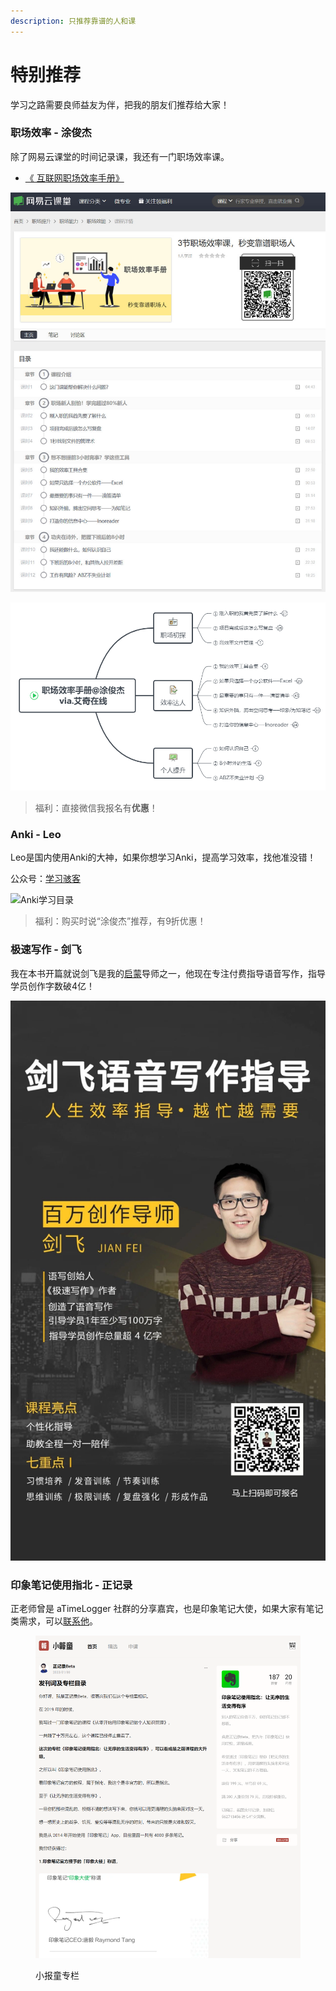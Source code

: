 ```yaml
---
description: 只推荐靠谱的人和课
---
```


# 特别推荐

学习之路需要良师益友为伴，把我的朋友们推荐给大家！

### 职场效率 - 涂俊杰

除了网易云课堂的时间记录课，我还有一门职场效率课。

* [《
  互联网职场效率手册》](https://www.aikewang.com/course/128)

![扫码报名网易职场课](.gitbook/assets/TIM图片120200307125757.jpg)

![职场效率课程大纲](.gitbook/assets/QQ截图20190909211553.png)

> 福利：直接微信我报名有**优惠**！

### Anki - Leo

Leo是国内使用Anki的大神，如果你想学习Anki，提高学习效率，找他准没错！

公众号：[学习骇客](https://mp.weixin.qq.com/s/OIw7p538gBoMsSM384G\_bw)

![Anki学习目录](.gitbook/assets/6401\_看图王.web.png)

> 福利：购买时说“涂俊杰”推荐，有9折优惠！

### 极速写作 - 剑飞

我在本书开篇就说剑飞是我的[启蒙](ch01/ch01.01.md)导师之一，他现在专注付费指导语音写作，指导学员创作字数破4亿！

![扫码添加剑飞](.gitbook/assets/7c88e202fb284aa61dfd685a30e335e.jpg)

### 印象笔记使用指北 - 正记录

正老师曾是 aTimeLogger 社群的分享嘉宾，也是印象笔记大使，如果大家有笔记类需求，可以[联系他](https://xiaobot.net/p/EvernoteGuide?refer=e26e6522-2485-4e7e-9f19-256aae002ccd)。

<figure><img src=".gitbook/assets/微信截图_20230504165334.png" alt=""><figcaption><p>小报童专栏</p></figcaption></figure>
